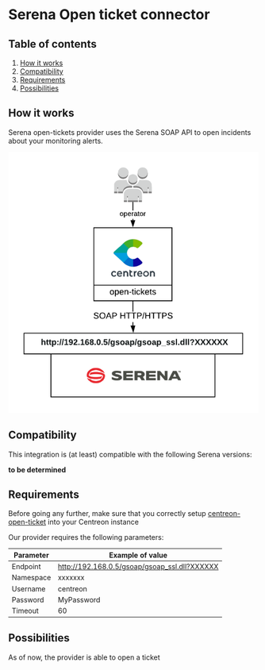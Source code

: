 # Serena Open ticket connector

## Table of contents
1. [How it works](#how-it-works)
2. [Compatibility](#compatibility)
3. [Requirements](#requirements)
4. [Possibilities](#possibilities)

## How it works <a name="how-it-works"></a>
Serena open-tickets provider uses the Serena SOAP API to open incidents about your monitoring alerts.

![architecture](img/ot-serena-architecture.png)

## Compatibility <a name="compatibility"></a>
This integration is (at least) compatible with the following Serena versions:

**to be determined**

## Requirements
Before going any further, make sure that you correctly setup [centreon-open-ticket](https://documentation.centreon.com/docs/centreon-open-tickets/en/latest/installation/index.html)
into your Centreon instance

Our provider requires the following parameters:

| Parameter | Example of value |
| --------- | ---------------- |
| Endpoint | http://192.168.0.5/gsoap/gsoap_ssl.dll?XXXXXX |
| Namespace | xxxxxxx |
| Username | centreon |
| Password | MyPassword |
| Timeout | 60 |

## Possibilities <a name="possibilities"></a>
As of now, the provider is able to open a ticket
